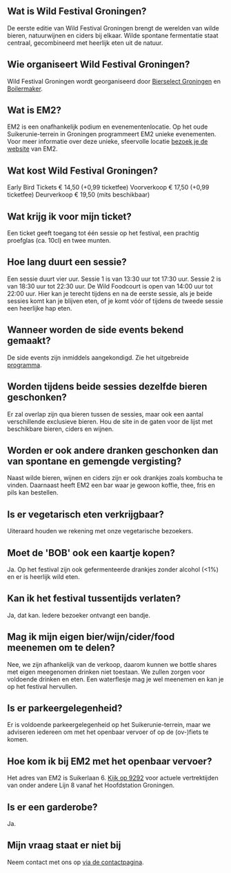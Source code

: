## Wat is Wild Festival Groningen?

De eerste editie van Wild Festival Groningen brengt de werelden van wilde bieren, natuurwijnen en ciders bij elkaar. Wilde spontane fermentatie staat centraal, gecombineerd met heerlijk eten uit de natuur.

## Wie organiseert Wild Festival Groningen?

Wild Festival Groningen wordt georganiseerd door <a href="http://www.bierselect.nl/" target="_blank">Bierselect Groningen</a> en <a href="https://www.boilermaker.nl/" target="_blank">Boilermaker</a>.

## Wat is EM2?

EM2 is een onafhankelijk podium en evenementenlocatie. Op het oude Suikerunie-terrein in Groningen programmeert EM2 unieke evenementen. Voor meer informatie over deze unieke, sfeervolle locatie <a href="https://em2groningen.nl/" target="_blank">bezoek je de website</a> van EM2.

## Wat kost Wild Festival Groningen?

Early Bird Tickets € 14,50 (+0,99 ticketfee)
Voorverkoop € 17,50 (+0,99 ticketfee)
Deurverkoop € 19,50 (mits beschikbaar)

## Wat krijg ik voor mijn ticket?

Een ticket geeft toegang tot één sessie op het festival, een prachtig proefglas (ca. 10cl) en twee munten.

## Hoe lang duurt een sessie?

Een sessie duurt vier uur. Sessie 1 is van 13:30 uur tot 17:30 uur. Sessie 2 is van 18:30 uur tot 22:30 uur.
De Wild Foodcourt is open van 14:00 uur tot 22:00 uur. Hier kan je terecht tijdens en na de eerste sessie, als je beide sessies komt kan je blijven eten, of je komt vóór of tijdens de tweede sessie een heerlijke hap eten.

## Wanneer worden de side events bekend gemaakt?

De side events zijn inmiddels aangekondigd. Zie het uitgebreide [programma](/programma/).

## Worden tijdens beide sessies dezelfde bieren geschonken?

Er zal overlap zijn qua bieren tussen de sessies, maar ook een aantal verschillende exclusieve bieren.
Hou de site in de gaten voor de lijst met beschikbare bieren, ciders en wijnen.

## Worden er ook andere dranken geschonken dan van spontane en gemengde vergisting?

Naast wilde bieren, wijnen en ciders zijn er ook drankjes zoals kombucha te vinden. Daarnaast heeft EM2 een bar waar je gewoon koffie, thee, fris en pils kan bestellen.

## Is er vegetarisch eten verkrijgbaar?

Uiteraard houden we rekening met onze vegetarische bezoekers.

## Moet de 'BOB' ook een kaartje kopen?

Ja. Op het festival zijn ook gefermenteerde drankjes zonder alcohol (<1%) en er is heerlijk wild eten.

## Kan ik het festival tussentijds verlaten?

Ja, dat kan. Iedere bezoeker ontvangt een bandje.

## Mag ik mijn eigen bier/wijn/cider/food meenemen om te delen?

Nee, we zijn afhankelijk van de verkoop, daarom kunnen we bottle shares met eigen meegenomen drinken niet toestaan. We zullen zorgen voor voldoende drinken en eten.
Een waterflesje mag je wel meenemen en kan je op het festival hervullen.

## Is er parkeergelegenheid?

Er is voldoende parkeergelegenheid op het Suikerunie-terrein, maar we adviseren iedereen om met het openbaar vervoer of op de (ov-)fiets te komen.

## Hoe kom ik bij EM2 met het openbaar vervoer?

Het adres van EM2 is Suikerlaan 6. <a href="https://9292.nl/reisadvies/groningen_bushalte-hoofdstation/groningen_suikerlaan-6/vertrek" target="_blank">Kijk op 9292</a> voor actuele vertrektijden van onder andere Lijn 8 vanaf het Hoofdstation Groningen.

## Is er een garderobe?

Ja.

## Mijn vraag staat er niet bij

Neem contact met ons op [via de contactpagina](/contact/).
